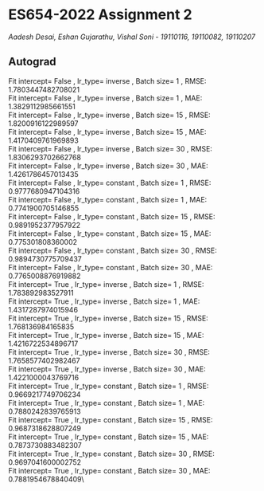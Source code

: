 # ES654-2022 Assignment 2

*Aadesh Desai, Eshan Gujarathu, Vishal Soni* - *19110116, 19110082, 19110207*


## Autograd
Fit intercept= False , lr_type= inverse , Batch size= 1 , RMSE:  1.7803447482708021\
Fit intercept= False , lr_type= inverse , Batch size= 1 , MAE:  1.3829112985661551\
Fit intercept= False , lr_type= inverse , Batch size= 15 , RMSE:  1.8200916122989597\
Fit intercept= False , lr_type= inverse , Batch size= 15 , MAE:  1.4170409761969893\
Fit intercept= False , lr_type= inverse , Batch size= 30 , RMSE:  1.8306293702662768\
Fit intercept= False , lr_type= inverse , Batch size= 30 , MAE:  1.4261786457013435\
Fit intercept= False , lr_type= constant , Batch size= 1 , RMSE:  0.9777680947104316\
Fit intercept= False , lr_type= constant , Batch size= 1 , MAE:  0.7741900705146855\
Fit intercept= False , lr_type= constant , Batch size= 15 , RMSE:  0.9891952377957922\
Fit intercept= False , lr_type= constant , Batch size= 15 , MAE:  0.775301808360002\
Fit intercept= False , lr_type= constant , Batch size= 30 , RMSE:  0.9894730775709437\
Fit intercept= False , lr_type= constant , Batch size= 30 , MAE:  0.7765008876919882\
Fit intercept= True , lr_type= inverse , Batch size= 1 , RMSE:  1.783892983527911\
Fit intercept= True , lr_type= inverse , Batch size= 1 , MAE:  1.4317287974015946\
Fit intercept= True , lr_type= inverse , Batch size= 15 , RMSE:  1.768136984165835\
Fit intercept= True , lr_type= inverse , Batch size= 15 , MAE:  1.4216722534896717\
Fit intercept= True , lr_type= inverse , Batch size= 30 , RMSE:  1.7658577402982467\
Fit intercept= True , lr_type= inverse , Batch size= 30 , MAE:  1.4221000043769716\
Fit intercept= True , lr_type= constant , Batch size= 1 , RMSE:  0.9669217749706234\
Fit intercept= True , lr_type= constant , Batch size= 1 , MAE:  0.7880242839765913\
Fit intercept= True , lr_type= constant , Batch size= 15 , RMSE:  0.9687318628807249\
Fit intercept= True , lr_type= constant , Batch size= 15 , MAE:  0.7873730883482307\
Fit intercept= True , lr_type= constant , Batch size= 30 , RMSE:  0.9697041600002752\
Fit intercept= True , lr_type= constant , Batch size= 30 , MAE:  0.7881954678840409\


